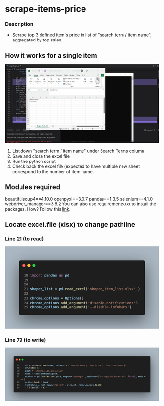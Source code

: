 # scrape-items-price
### Description
- Scrape top 3 defined item's price in list of "search term / item name", aggregated by top sales.

## How it works for a single item
![How it works for a single item](/docs-image/scrapeeshopee.gif)

1. List down "search term / item name" under Search Terms column
2. Save and close the excel file
3. Run the python script
4. Check back the excel file (expected to have multiple new sheet correspond to the number of item name.

## Modules required
beautifulsoup4==4.10.0
openpyxl==3.0.7
pandas==1.3.5
selenium==4.1.0
webdriver_manager==3.5.2
You can also use requirements.txt to install the packages. How? Follow this [link].

## Locate excel.file (xlsx) to change pathline
### Line 21 (to read)
![line21](/docs-image/line21.png)

### Line 79 (to write)
![line79](/docs-image/line79.png)

[link]: https://stackoverflow.com/questions/7225900/how-to-install-packages-using-pip-according-to-the-requirements-txt-file-from-a
